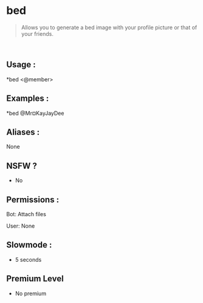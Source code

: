 # bed

> Allows you to generate a bed image with your profile picture or that of your friends.

<br>

## Usage :

*bed <@member>

## Examples :

*bed @Mr¤KayJayDee

## Aliases :

None

## NSFW ?

- No

## Permissions :

Bot: Attach files
<br>

User: None

## Slowmode :

- 5 seconds

## Premium Level

- No premium